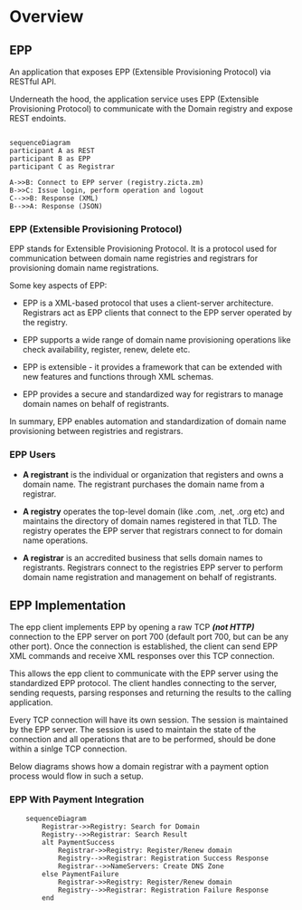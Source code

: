 # Overview

## EPP

An application that exposes EPP (Extensible Provisioning Protocol) via RESTful API.

Underneath the hood, the application service uses EPP (Extensible Provisioning Protocol) to communicate with the Domain registry and expose REST endoints.


```mermaid

sequenceDiagram
participant A as REST
participant B as EPP
participant C as Registrar

A->>B: Connect to EPP server (registry.zicta.zm)
B->>C: Issue login, perform operation and logout
C-->>B: Response (XML)
B-->>A: Response (JSON)

```

### EPP (Extensible Provisioning Protocol)

EPP stands for Extensible Provisioning Protocol. It is a protocol used for communication between domain name registries and registrars for provisioning domain name registrations. 

Some key aspects of EPP:

- EPP is a XML-based protocol that uses a client-server architecture. Registrars act as EPP clients that connect to the EPP server operated by the registry.

- EPP supports a wide range of domain name provisioning operations like check availability, register, renew, delete etc. 

- EPP is extensible - it provides a framework that can be extended with new features and functions through XML schemas.

- EPP provides a secure and standardized way for registrars to manage domain names on behalf of registrants.

In summary, EPP enables automation and standardization of domain name provisioning between registries and registrars.

### EPP Users

- **A registrant** is the individual or organization that registers and owns a domain name. The registrant purchases the domain name from a registrar.

- **A registry** operates the top-level domain (like .com, .net, .org etc) and maintains the directory of domain names registered in that TLD. The registry operates the EPP server that registrars connect to for domain name operations.

- **A registrar** is an accredited business that sells domain names to registrants. Registrars connect to the registries EPP server to perform domain name registration and management on behalf of registrants.

## EPP Implementation

The epp client implements EPP by opening a raw TCP ***(not HTTP)*** connection to the EPP server on port 700 (default port 700, but can be any other port). Once the connection is established, the client can send EPP XML commands and receive XML responses over this TCP connection.

This allows the epp client to communicate with the EPP server using the standardized EPP protocol. The client handles connecting to the server, sending requests, parsing responses and returning the results to the calling application.

Every TCP connection will have its own session. The session is maintained by the EPP server. The session is used to maintain the state of the connection and all operations that are to be performed, should be done within a sinlge TCP connection.

Below diagrams shows how a domain registrar with a payment option process would flow in such a setup.

### EPP With Payment Integration


```mermaid
    sequenceDiagram
        Registrar->>Registry: Search for Domain
        Registry-->>Registrar: Search Result
        alt PaymentSuccess
            Registrar->>Registry: Register/Renew domain
            Registry-->>Registrar: Registration Success Response
            Registrar-->>NameServers: Create DNS Zone
        else PaymentFailure
            Registrar->>Registry: Register/Renew domain
            Registry-->>Registrar: Registration Failure Response
        end
```
